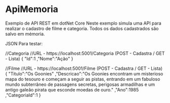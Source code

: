 # ApiMemoria
Exemplo de API REST em dotNet Core
Neste exemplo simula uma API para realizar o cadastro de filme e categoria.
Todos os dados cadastrados são salvo em mémoria.

JSON Para testar:

//Categoria
//URL - https://localhost:5001/Categoria (POST - Cadastra / GET - Lista)
{
	"Id":1
	,"Nome":"Ação"
}

//Filme
//URL - https://localhost:5001/Filme (POST - Cadastra / GET - Lista)
{
	"Titulo":"Os Goonies"
	,"Descricao":"Os Goonies encontram um misterioso mapa do tesouro e começam a seguir as pistas, entrando em um fabuloso mundo subterrâneo de passagens secretas, perigosas armadilhas e um antigo galeão pirata que esconde moedas de ouro."
	,"Ano":1985
	,"CategoriaId":1
}

